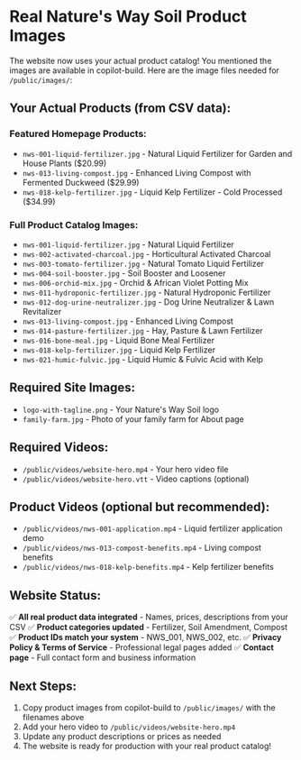 # Real Nature's Way Soil Product Images

The website now uses your actual product catalog! You mentioned the images are available in copilot-build. Here are the image files needed for `/public/images/`:

## Your Actual Products (from CSV data):

### Featured Homepage Products:
- `nws-001-liquid-fertilizer.jpg` - Natural Liquid Fertilizer for Garden and House Plants ($20.99)
- `nws-013-living-compost.jpg` - Enhanced Living Compost with Fermented Duckweed ($29.99)  
- `nws-018-kelp-fertilizer.jpg` - Liquid Kelp Fertilizer - Cold Processed ($34.99)

### Full Product Catalog Images:
- `nws-001-liquid-fertilizer.jpg` - Natural Liquid Fertilizer
- `nws-002-activated-charcoal.jpg` - Horticultural Activated Charcoal 
- `nws-003-tomato-fertilizer.jpg` - Natural Tomato Liquid Fertilizer
- `nws-004-soil-booster.jpg` - Soil Booster and Loosener
- `nws-006-orchid-mix.jpg` - Orchid & African Violet Potting Mix
- `nws-011-hydroponic-fertilizer.jpg` - Natural Hydroponic Fertilizer
- `nws-012-dog-urine-neutralizer.jpg` - Dog Urine Neutralizer & Lawn Revitalizer
- `nws-013-living-compost.jpg` - Enhanced Living Compost
- `nws-014-pasture-fertilizer.jpg` - Hay, Pasture & Lawn Fertilizer
- `nws-016-bone-meal.jpg` - Liquid Bone Meal Fertilizer
- `nws-018-kelp-fertilizer.jpg` - Liquid Kelp Fertilizer
- `nws-021-humic-fulvic.jpg` - Liquid Humic & Fulvic Acid with Kelp

## Required Site Images:
- `logo-with-tagline.png` - Your Nature's Way Soil logo
- `family-farm.jpg` - Photo of your family farm for About page

## Required Videos:
- `/public/videos/website-hero.mp4` - Your hero video file
- `/public/videos/website-hero.vtt` - Video captions (optional)

## Product Videos (optional but recommended):
- `/public/videos/nws-001-application.mp4` - Liquid fertilizer application demo
- `/public/videos/nws-013-compost-benefits.mp4` - Living compost benefits
- `/public/videos/nws-018-kelp-benefits.mp4` - Kelp fertilizer benefits

## Website Status:
✅ **All real product data integrated** - Names, prices, descriptions from your CSV
✅ **Product categories updated** - Fertilizer, Soil Amendment, Compost  
✅ **Product IDs match your system** - NWS_001, NWS_002, etc.
✅ **Privacy Policy & Terms of Service** - Professional legal pages added
✅ **Contact page** - Full contact form and business information

## Next Steps:
1. Copy product images from copilot-build to `/public/images/` with the filenames above
2. Add your hero video to `/public/videos/website-hero.mp4`
3. Update any product descriptions or prices as needed
4. The website is ready for production with your real product catalog!